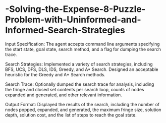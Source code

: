 # -Solving-the-Expense-8-Puzzle-Problem-with-Uninformed-and-Informed-Search-Strategies

Input Specification: The agent accepts command line arguments specifying the start state, goal state, search method, and a flag for dumping the search trace.

Search Strategies: Implemented a variety of search strategies, including BFS, UCS, DFS, DLS, IDS, Greedy, and A* Search. Designed an acceptable heuristic for the Greedy and A* Search methods. 

Search Trace: Optionally dumped the search trace for analysis, including the fringe and closed set contents per search loop, counts of nodes expanded and generated, and other relevant information.

Output Format: Displayed the results of the search, including the number of nodes popped, expanded, and generated, the maximum fringe size, solution depth, solution cost, and the list of steps to reach the goal state.
